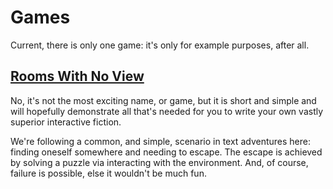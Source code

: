 # Games

Current, there is only one game: it's only for example purposes, after all.

## [Rooms With No View](https://github.com/Baavgai/ColossalCodingAdventure/tree/master/story/rooms.md)

No, it's not the most exciting name, or game, but it is short and simple and will hopefully demonstrate all that's needed for you to write your own vastly superior interactive fiction.

We're following a common, and simple, scenario in text adventures here: finding oneself somewhere and needing to escape.  The escape is achieved by solving a puzzle via interacting with the environment.  And, of course, failure is possible, else it wouldn't be much fun.
